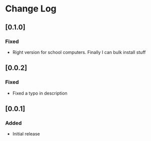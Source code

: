 # Change Log

## [0.1.0]

### Fixed
 - Right version for school computers. Finally I can bulk install stuff

## [0.0.2]

### Fixed
 - Fixed a typo in description

## [0.0.1]

### Added
 - Initial release